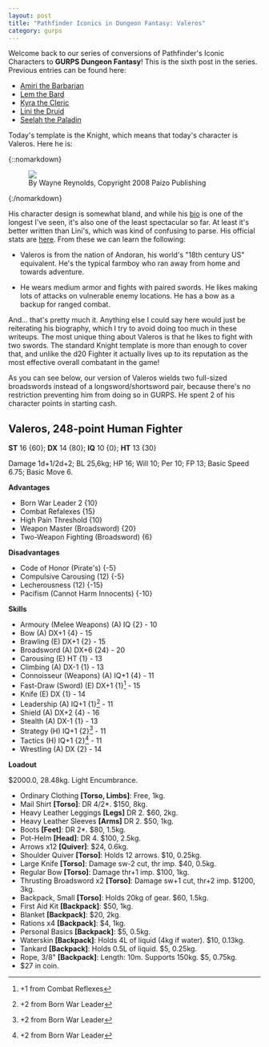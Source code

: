```yaml
---
layout: post
title: "Pathfinder Iconics in Dungeon Fantasy: Valeros"
category: gurps
---
```


Welcome back to our series of conversions of Pathfinder's Iconic Characters to
**GURPS Dungeon Fantasy**! This is the sixth post in the series. Previous
entries can be found here:

- [Amiri the Barbarian][1]
- [Lem the Bard][2]
- [Kyra the Cleric][3]
- [Lini the Druid][4]
- [Seelah the Paladin][5]

Today's template is the Knight, which means that today's character is
Valeros. Here he is:

{::nomarkdown}
<figure>
  <img src="{{ "/assets/Valeros.jpg" | absolute_url }}"/>
  <figcaption>By Wayne Reynolds, Copyright 2008 Paizo Publishing</figcaption>
</figure>
{:/nomarkdown}

His character design is somewhat bland, and while his [bio][6] is one of the
longest I've seen, it's also one of the least spectacular so far. At least it's
better written than Lini's, which was kind of confusing to parse. His official
stats are [here][7]. From these we can learn the following:

- Valeros is from the nation of Andoran, his world's "18th century US"
  equivalent. He's the typical farmboy who ran away from home and towards
  adventure.

- He wears medium armor and fights with paired swords. He likes making lots of
  attacks on vulnerable enemy locations. He has a bow as a backup for ranged
  combat.

And... that's pretty much it. Anything else I could say here would just be
reiterating his biography, which I try to avoid doing too much in these
writeups. The most unique thing about Valeros is that he likes to fight with two
swords. The standard Knight template is more than enough to cover that, and
unlike the d20 Fighter it actually lives up to its reputation as the most
effective overall combatant in the game!

As you can see below, our version of Valeros wields two full-sized broadswords
instead of a longsword/shortsword pair, because there's no restriction
preventing him from doing so in GURPS. He spent 2 of his character points in
starting cash.

## Valeros, 248-point Human Fighter

**ST** 16 {60}; **DX** 14 {80}; **IQ** 10 {0}; **HT** 13 {30}

Damage 1d+1/2d+2; BL 25,6kg; HP 16; Will 10; Per 10; FP 13; Basic Speed 6.75;
Basic Move 6.

**Advantages**

- Born War Leader 2 {10}
- Combat Refalexes {15}
- High Pain Threshold {10}
- Weapon Master (Broadsword) {20}
- Two-Weapon Fighting (Broadsword) {6}

**Disadvantages**

- Code of Honor (Pirate's) {-5}
- Compulsive Carousing (12) {-5}
- Lecherousness (12) {-15}
- Pacifism (Cannot Harm Innocents) {-10}

**Skills**

- Armoury (Melee Weapons) (A) IQ {2} - 10
- Bow (A) DX+1 {4} - 15
- Brawling (E) DX+1 {2} - 15
- Broadsword (A) DX+6 {24} - 20
- Carousing (E) HT {1} - 13
- Climbing (A) DX-1 {1} - 13
- Connoisseur (Weapons) (A) IQ+1 {4} - 11
- Fast-Draw (Sword) (E) DX+1 {1}[^1] - 15
- Knife (E) DX {1} - 14
- Leadership (A) IQ+1 {1}[^2] - 11
- Shield (A) DX+2 {4} - 16
- Stealth (A) DX-1 {1} - 13
- Strategy (H) IQ+1 {2}[^2] - 11
- Tactics (H) IQ+1 {2}[^2] - 11
- Wrestling (A) DX {2} - 14

**Loadout**

$2000.0, 28.48kg. Light Encumbrance.

- Ordinary Clothing **[Torso, Limbs]**: Free, 1kg.
- Mail Shirt **[Torso]**: DR 4/2*. $150, 8kg.
- Heavy Leather Leggings **[Legs]** DR 2. $60, 2kg.
- Heavy Leather Sleeves **[Arms]** DR 2. $50, 1kg.
- Boots **[Feet]**: DR 2*. $80, 1.5kg.
- Pot-Helm **[Head]**: DR 4. $100, 2.5kg.
- Arrows x12 **[Quiver]**: $24, 0.6kg.
- Shoulder Quiver **[Torso]**: Holds 12 arrows. $10, 0.25kg.
- Large Knife **[Torso]**: Damage sw-2 cut, thr imp. $40, 0.5kg.
- Regular Bow **[Torso]**: Damage thr+1 imp. $100, 1kg.
- Thrusting Broadsword x2 **[Torso]**: Damage sw+1 cut, thr+2 imp. $1200, 3kg.
- Backpack, Small **[Torso]**: Holds 20kg of gear. $60, 1.5kg.
- First Aid Kit **[Backpack]**: $50, 1kg.
- Blanket **[Backpack]**: $20, 2kg.
- Rations x4 **[Backpack]**: $4, 1kg.
- Personal Basics **[Backpack]**: $5, 0.5kg.
- Waterskin **[Backpack]**: Holds 4L of liquid (4kg if water). $10, 0.13kg.
- Tankard **[Backpack]**: Holds 0.5L of liquid. $5, 0.25kg.
- Rope,  3/8" **[Backpack]**: Length: 10m. Supports 150kg. $5, 0.75kg.
- $27 in coin.

[^1]: +1 from Combat Reflexes
[^2]: +2 from Born War Leader


[1]: https://bira.github.io/octopus-carnival/gurps/2016/10/02/pathfinder-df-barbarian.html
[2]: https://bira.github.io/octopus-carnival/gurps/2016/10/08/pathfinder-df-bard.html
[3]: https://bira.github.io/octopus-carnival/gurps/2016/10/15/pathfinder-df-cleric.html
[4]: https://bira.github.io/octopus-carnival/gurps/2016/10/23/pathfinder-df-druid.html
[5]: https://bira.github.io/octopus-carnival/gurps/2016/11/20/pathfinder-df-paladin.html
[6]: http://pathfinder.wikia.com/wiki/Valeros
[7]: http://paizo.com/pathfinderRPG/prd/npcCodex/iconic/valeros.html
